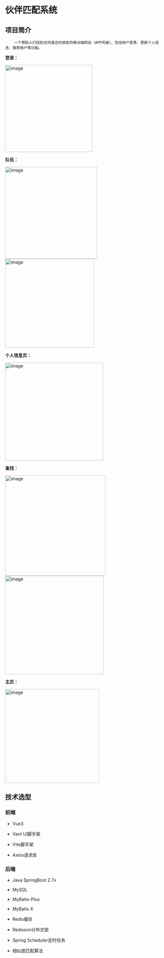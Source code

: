 # 伙伴匹配系统

## 项目简介

        一个帮助人们找到志同道合的朋友的移动端网站（APP风格），包括用户登录、更新个人信息、推荐用户等功能。  

**登录：**

<img width="281" alt="image" src="https://github.com/1851823350/aiyou-backend/assets/85384608/7d3b8ddf-b599-4ff7-a8e7-a156dfccb857">


**队伍：**

<img width="297" alt="image" src="https://github.com/1851823350/aiyou-backend/assets/85384608/17410afe-dc41-4bd0-b8bc-7cb994f4307f">

<img width="287" alt="image" src="https://github.com/1851823350/aiyou-backend/assets/85384608/a7726b16-4fad-4a49-b7ba-40ccee07eae3">



**个人信息页：**

<img width="316" alt="image" src="https://github.com/1851823350/aiyou-backend/assets/85384608/e51c06a6-3d6b-4a4f-85f6-76cee3736827">


**查找：**

<img width="324" alt="image" src="https://github.com/1851823350/aiyou-backend/assets/85384608/58e2d7f1-e06f-4a30-8038-8c32101390ce">

<img width="318" alt="image" src="https://github.com/1851823350/aiyou-backend/assets/85384608/7f183ad5-45bf-45c1-a03d-2c5508c58309">



**主页：**

<img width="303" alt="image" src="https://github.com/1851823350/aiyou-backend/assets/85384608/25826d73-2be3-4fea-9f4c-44d73fdbc2cd">


## 技术选型

### 前端

* Vue3

* Vant UI脚手架

* Vite脚手架

* Axios请求库


### 后端

* Java SpringBoot 2.7x

* MySQL

* MyBatis-Plus

* MyBatis X

* Redis缓存

* Redisson分布式锁

* Spring Scheduler定时任务

* 相似度匹配算法
